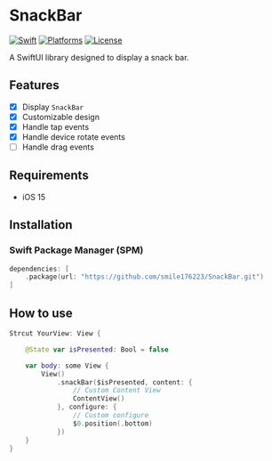 # SnackBar

[![Swift](https://img.shields.io/badge/Swift-5.0-orange.svg)](https://swift.org)
[![Platforms](https://img.shields.io/cocoapods/p/LFAlertController.svg?style=flat)](https://developer.apple.com/swift)
[![License](https://img.shields.io/cocoapods/l/LFAlertController.svg?style=flat)](https://opensource.org/licenses/MIT)

A SwiftUI library designed to display a snack bar.

## Features

- [x] Display `SnackBar`
- [X] Customizable design
- [X] Handle tap events
- [X] Handle device rotate events
- [ ] Handle drag events

## Requirements

- iOS 15

## Installation

### Swift Package Manager (SPM)

```swift
dependencies: [
    .package(url: "https://github.com/smile176223/SnackBar.git")
]
```
## How to use
```swift
Strcut YourView: View {

    @State var isPresented: Bool = false

    var body: some View {
        View()
            .snackBar($isPresented, content: {
                // Custom Content View
                ContentView()
            }, configure: {
                // Custom configure
                $0.position(.bottom)
            })
    }
}
```
